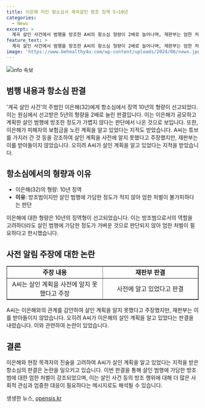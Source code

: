 ```yaml
---
title: 이은해 지인 항소심서 계곡살인 방조 징역 5→10년
categories:
  - News
excerpt: >
  계곡 살인 사건에서 범행을 방조한 A씨의 항소심 형량이 2배로 늘어나며, 재판부는 엄한 처벌이 불가피하다고 판시했다. A씨는 살인 계획을 사전에 알고 있었으며, 이은해의 보험금을 노리는 범행을 방조한 혐의를 받았다. 계획을 사전에 알고 있었다는 증거를 받아들여 A씨에게 징역 10년을 선고했으며, 이에 대해 재판부는 범행 이후의 행위 또한 엄중히 고려해야 한다고 강조했다. A씨는 무죄를 주장했지만 재판부는 이를 인정하지 않았다. (총 310자)
feature_text: >
  계곡 살인 사건에서 범행을 방조한 A씨의 항소심 형량이 2배로 늘어나며, 재판부는 엄한 처벌이 불가피하다고 판시했다. A씨는 살인 계획을 사전에 알고 있었으며, 이은해의 보험금을 노리는 범행을 방조한 혐의를 받았다. 계획을 사전에 알고 있었다는 증거를 받아들여 A씨에게 징역 10년을 선고했으며, 이에 대해 재판부는 범행 이후의 행위 또한 엄중히 고려해야 한다고 강조했다. A씨는 무죄를 주장했지만 재판부는 이를 인정하지 않았다. (총 310자)
image: 'https://www.behealthy4u.com/wp-content/uploads/2024/06/news.jpg'
---
```


<p><img src="https://www.behealthy4u.com/wp-content/uploads/2024/06/news.jpg" alt="info 속보" /></p>

<h2 data-ke-size="size26">범행 내용과 항소심 판결</h2>

<p data-ke-size="size16">'계곡 살인 사건'의 주범인 이은해(32)에게 항소심에서 징역 10년의 형량이 선고되었다. 이는 원심에서 선고받은 5년의 형량을 2배로 늘린 판결입니다. 이는 이은해가 공모하고 계획한 살인 범행에 방조한 정도가 가볍지 않다는 판단에서 나온 것으로 보입니다. 또한, 이은해가 피해자의 보험금을 노린 계획을 알고 있었다는 지적도 받았습니다. A씨는 튜브를 가지러 간 것 등을 강조하여 살인 계획을 사전에 알지 못했다고 주장했지만, 재판부는 이를 받아들이지 않았습니다. 오히려 A씨가 살인 계획을 알고 있었다는 지적을 받았습니다.</p>

<h2 data-ke-size="size26">항소심에서의 형량과 이유</h2>

<ul>
  <li>이은해(32)의 형량: 10년 징역</li>
  <li><b>이유</b>: 방조범이지만 살인 범행에 가담한 정도가 적지 않아 엄한 처벌이 불가피하다는 판단</li>
</ul>

<p data-ke-size="size16">이은해에 대한 형량은 10년의 징역형이 선고되었습니다. 이는 방조범으로서의 역할을 고려하더라도 살인 범행에 가담한 정도가 가벼운 것으로 판단되지 않아 엄한 처벌이 필요하다고 판시했습니다.</p>

<h2 data-ke-size="size26">사전 알림 주장에 대한 논란</h2>

<table style="width: 100%;" border="1">
<tbody>
<tr>
<td style="text-align: center; width: 50%; height: 17px;"><b>주장 내용</b></td>
<td style="text-align: center; width: 50%; height: 17px;"><b>재판부 판결</b></td>
</tr>
<tr>
<td style="text-align: center; height: 17px;">A씨는 살인 계획을 사전에 알지 못했다고 주장</td>
<td style="text-align: center; height: 17px;">사전에 알고 있었다고 판결</td>
</tr>
</tbody>
</table>

<p data-ke-size="size16">A씨는 이은해와의 관계를 감안하여 살인 계획을 알지 못했다고 주장했지만, 재판부는 이를 받아들이지 않았습니다. 오히려 A씨가 이은해의 살인 계획을 알고 있었다는 판결을 내렸습니다. 이와 관련하여 논란이 있었습니다.</p>

<h2 data-ke-size="size26">결론</h2>

<p data-ke-size="size16">이은해와 현장 목격자의 진술을 고려하여 A씨가 살인 계획을 알고 있었다는 지적을 받은 항소심의 판결은 논란을 일으키고 있습니다. 이번 판결을 통해 살인 범행에 가담한 방조범에 대한 엄한 처벌이 강조되었으며, 이는 살인 사건 등의 방조 행위에 대해 더 많은 사회적 관심과 엄중한 대응이 필요하다는 메시지로도 해석될 수 있습니다.</p>
생생한 뉴스, <a href="https://opensis.kr" rel="dofollow">opensis.kr</a>


